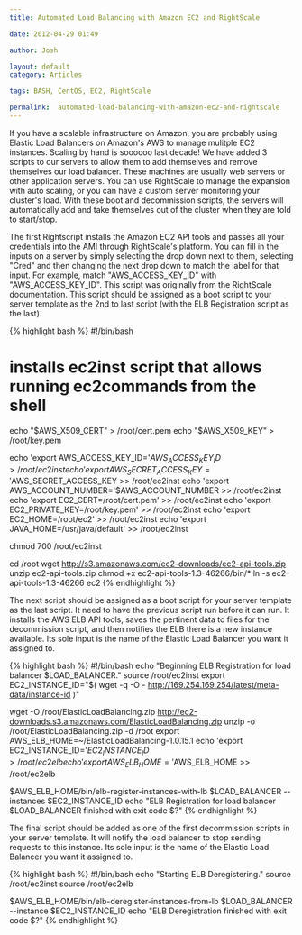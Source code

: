 ```yaml
---
title: Automated Load Balancing with Amazon EC2 and RightScale

date: 2012-04-29 01:49

author: Josh

layout: default
category: Articles

tags: BASH, CentOS, EC2, RightScale

permalink:  automated-load-balancing-with-amazon-ec2-and-rightscale
---
```

If you have a scalable infrastructure on Amazon, you are probably using
Elastic Load Balancers on Amazon's AWS to manage mulitple EC2 instances.
Scaling by hand is soooooo last decade! We have added 3 scripts to our
servers to allow them to add themselves and remove themselves our load
balancer. These machines are usually web servers or other application
servers. You can use RightScale to manage the expansion with auto
scaling, or you can have a custom server monitoring your cluster's load.
With these boot and decommission scripts, the servers will automatically
add and take themselves out of the cluster when they are told to
start/stop.

The first Rightscript installs the Amazon EC2 API tools and passes all
your credentials into the AMI through RightScale's platform. You can
fill in the inputs on a server by simply selecting the drop down next to
them, selecting "Cred" and then changing the next drop down to match the
label for that input. For example, match "AWS_ACCESS_KEY_ID" with
"AWS_ACCESS_KEY_ID". This script was originally from the RightScale
documentation. This script should be assigned as a boot script to your
server template as the 2nd to last script (with the ELB Registration
script as the last).

{% highlight bash %}
#!/bin/bash
# installs ec2inst script that allows running ec2commands from the shell

echo "$AWS_X509_CERT" > /root/cert.pem
echo "$AWS_X509_KEY" > /root/key.pem

echo 'export AWS_ACCESS_KEY_ID='$AWS_ACCESS_KEY_ID > /root/ec2inst
echo 'export AWS_SECRET_ACCESS_KEY='$AWS_SECRET_ACCESS_KEY >> /root/ec2inst
echo 'export AWS_ACCOUNT_NUMBER='$AWS_ACCOUNT_NUMBER >> /root/ec2inst
echo 'export EC2_CERT=/root/cert.pem' >> /root/ec2inst
echo 'export EC2_PRIVATE_KEY=/root/key.pem' >> /root/ec2inst
echo 'export EC2_HOME=/root/ec2' >> /root/ec2inst
echo 'export JAVA_HOME=/usr/java/default' >> /root/ec2inst

chmod 700 /root/ec2inst

cd /root
wget http://s3.amazonaws.com/ec2-downloads/ec2-api-tools.zip
unzip ec2-api-tools.zip
chmod +x ec2-api-tools-1.3-46266/bin/\*
ln -s ec2-api-tools-1.3-46266 ec2
{% endhighlight %}

The next script should be assigned as a boot script for your server
template as the last script. It need to have the previous script run
before it can run. It installs the AWS ELB API tools, saves the
pertinent data to files for the decommission script, and then notifies
the ELB there is a new instance available. Its sole input is the name of
the Elastic Load Balancer you want it assigned to.

{% highlight bash %}
#!/bin/bash
echo "Beginning ELB Registration for load balancer $LOAD_BALANCER."
source /root/ec2inst
export EC2_INSTANCE_ID="$( wget -q -O - http://169.254.169.254/latest/meta-data/instance-id )"

wget -O /root/ElasticLoadBalancing.zip http://ec2-downloads.s3.amazonaws.com/ElasticLoadBalancing.zip
unzip -o /root/ElasticLoadBalancing.zip -d /root
export AWS_ELB_HOME=~/ElasticLoadBalancing-1.0.15.1
echo 'export EC2_INSTANCE_ID='$EC2_INSTANCE_ID > /root/ec2elb
echo 'export AWS_ELB_HOME='$AWS_ELB_HOME >> /root/ec2elb

$AWS_ELB_HOME/bin/elb-register-instances-with-lb $LOAD_BALANCER --instances $EC2_INSTANCE_ID
echo "ELB Registration for load balancer $LOAD_BALANCER finished with exit code $?"
{% endhighlight %}

The final script should be added as one of the first decommission
scripts in your server template. It will notify the load balancer to
stop sending requests to this instance. Its sole input is the name of
the Elastic Load Balancer you want it assigned to.

{% highlight bash %}
#!/bin/bash
echo "Starting ELB Deregistering."
source /root/ec2inst
source /root/ec2elb

$AWS_ELB_HOME/bin/elb-deregister-instances-from-lb $LOAD_BALANCER --instance $EC2_INSTANCE_ID
echo "ELB Deregistration finished with exit code $?"
{% endhighlight %}
